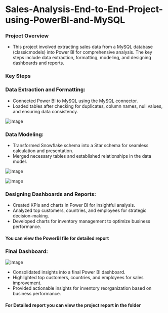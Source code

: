 # Sales-Analysis-End-to-End-Project-using-PowerBI-and-MySQL
### Project Overview
- This project involved extracting sales data from a MySQL database (classicmodels) into Power BI for comprehensive analysis. The key steps include data extraction, formatting, modeling, and designing dashboards and reports.

### Key Steps
### Data Extraction and Formatting:

- Connected Power BI to MySQL using the MySQL connector.
- Loaded tables after checking for duplicates, column names, null values, and ensuring data consistency.

![image](https://github.com/Alankbiju3988/Sales-Analysis-End-to-End-Project-using-PowerBI-and-MySQL/assets/97218077/2a9f9137-ba4f-47d8-9b05-15844d9139cf)


### Data Modeling:

- Transformed Snowflake schema into a Star schema for seamless calculation and presentation.
- Merged necessary tables and established relationships in the data model.

![image](https://github.com/Alankbiju3988/Sales-Analysis-End-to-End-Project-using-PowerBI-and-MySQL/assets/97218077/53846ebf-e42f-434f-b8b6-2b0f08465a5a)

![image](https://github.com/Alankbiju3988/Sales-Analysis-End-to-End-Project-using-PowerBI-and-MySQL/assets/97218077/92e57ed6-e0af-4b43-be23-fbd70c616586)


### Designing Dashboards and Reports:

- Created KPIs and charts in Power BI for insightful analysis.
- Analyzed top customers, countries, and employees for strategic decision-making.
- Developed charts for inventory management to optimize business performance.
#### You can view the PowerBI file for detailed report

### Final Dashboard:

![image](https://github.com/Alankbiju3988/Sales-Analysis-End-to-End-Project-using-PowerBI-and-MySQL/assets/97218077/e045f99e-77c3-4774-938c-3ae7df396733)

- Consolidated insights into a final Power BI dashboard.
- Highlighted top customers, countries, and employees for sales improvement.
- Provided actionable insights for inventory reorganization based on business performance.

#### For Detailed report you can view the project report in the folder
